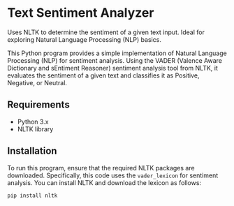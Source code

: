 # Text Sentiment Analyzer

Uses NLTK to determine the sentiment of a given text input. Ideal for exploring Natural Language Processing (NLP) basics.

This Python program provides a simple implementation of Natural Language Processing (NLP) for sentiment analysis. Using the VADER (Valence Aware Dictionary and sEntiment Reasoner) sentiment analysis tool from NLTK, it evaluates the sentiment of a given text and classifies it as Positive, Negative, or Neutral.

## Requirements

- Python 3.x
- NLTK library

## Installation

To run this program, ensure that the required NLTK packages are downloaded. Specifically, this code uses the `vader_lexicon` for sentiment analysis. You can install NLTK and download the lexicon as follows:

```bash
pip install nltk
```